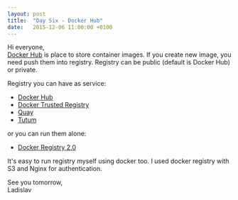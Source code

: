 ```yaml
---
layout: post
title:  "Day Six - Docker Hub"
date:   2015-12-06 11:00:00 +0100
---
```


Hi everyone,<br>
[Docker Hub](https://hub.docker.com/) is place to store container images. If you create new image, you need push them into registry. Registry can be public (default is Docker Hub) or private.

Registry you can have as service:

- [Docker Hub](https://hub.docker.com/)
- [Docker Trusted Registry](https://www.docker.com/docker-trusted-registry)
- [Quay](https://quay.io/)
- [Tutum](http://tutum.co/)

or you can run them alone:

- [Docker Registry 2.0](https://github.com/docker/distribution)

It's easy to run registry myself using docker too. I used docker registry with S3 and Nginx for authentication.

See you tomorrow,<br>
Ladislav
